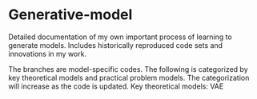 # Generative-model
Detailed documentation of my own important process of learning to generate models. Includes historically reproduced code sets and innovations in my work.

The branches are model-specific codes. The following is categorized by key theoretical models and practical problem models. The categorization will increase as the code is updated. 
Key theoretical models:
VAE

